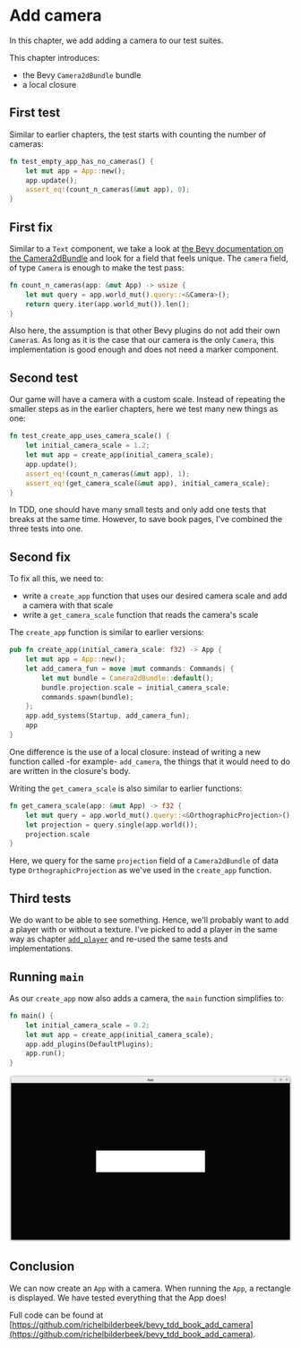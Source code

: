 # Add camera

In this chapter, we add adding a camera to our test suites.

This chapter introduces:

- the Bevy `Camera2dBundle` bundle
- a local closure

## First test

Similar to earlier chapters, the test starts with
counting the number of cameras:

```rust
fn test_empty_app_has_no_cameras() {
    let mut app = App::new();
    app.update();
    assert_eq!(count_n_cameras(&mut app), 0);
}
```

## First fix

Similar to a `Text` component, we take a look
at [the Bevy documentation on the Camera2dBundle](https://docs.rs/bevy/latest/bevy/prelude/struct.Camera2dBundle.html)
and look for a field that feels unique. The `camera` field, of type `Camera`
is enough to make the test pass:

```rust
fn count_n_cameras(app: &mut App) -> usize {
    let mut query = app.world_mut().query::<&Camera>();
    return query.iter(app.world_mut()).len();
}
```

Also here, the assumption is that other Bevy plugins do not add
their own `Camera`s. As long as it is the case that our camera is the
only `Camera`, this implementation is good enough and does not need
a marker component.

## Second test

Our game will have a camera with a custom scale.
Instead of repeating the smaller steps as in the earlier chapters,
here we test many new things as one:

```rust
fn test_create_app_uses_camera_scale() {
    let initial_camera_scale = 1.2;
    let mut app = create_app(initial_camera_scale);
    app.update();
    assert_eq!(count_n_cameras(&mut app), 1);
    assert_eq!(get_camera_scale(&mut app), initial_camera_scale);
}
```

In TDD, one should have many small tests and only add one tests that breaks
at the same time. However, to save book pages, I've combined the three
tests into one.

## Second fix

To fix all this, we need to:

- write a `create_app` function that uses our desired camera scale
  and add a camera with that scale
- write a `get_camera_scale` function that reads the camera's scale

The `create_app` function is similar to earlier versions:

```rust
pub fn create_app(initial_camera_scale: f32) -> App {
    let mut app = App::new();
    let add_camera_fun = move |mut commands: Commands| {
        let mut bundle = Camera2dBundle::default();
        bundle.projection.scale = initial_camera_scale;
        commands.spawn(bundle);
    };
    app.add_systems(Startup, add_camera_fun);
    app
}
```

One difference is the use of a local closure: instead of writing
a new function called -for example- `add_camera`, the things that
it would need to do are written in the closure's body.

Writing the `get_camera_scale` is also similar to earlier functions:

```rust
fn get_camera_scale(app: &mut App) -> f32 {
    let mut query = app.world_mut().query::<&OrthographicProjection>();
    let projection = query.single(app.world());
    projection.scale
}
```

Here, we query for the same `projection` field of a `Camera2dBundle`
of data type `OrthographicProjection` as we've used in the `create_app`
function.

## Third tests

We do want to be able to see something. Hence, we'll probably want to
add a player with or without a texture. I've picked to add
a player in the same way as chapter [`add_player`](add_player.md)
and re-used the same tests and implementations.

## Running `main`

As our `create_app` now also adds a camera, the `main` function
simplifies to:

```rust
fn main() {
    let initial_camera_scale = 0.2;
    let mut app = create_app(initial_camera_scale);
    app.add_plugins(DefaultPlugins);
    app.run();
}
```

![The camera has zoomed in](add_camera.png)

## Conclusion

We can now create an `App` with a camera.
When running the `App`, a rectangle is displayed.
We have tested everything that the App does!

Full code can be found at [https://github.com/richelbilderbeek/bevy_tdd_book_add_camera](https://github.com/richelbilderbeek/bevy_tdd_book_add_camera).
